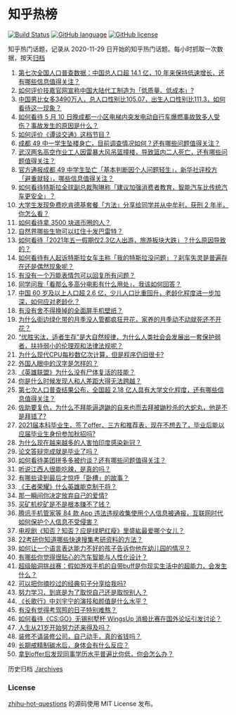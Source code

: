 # 知乎热榜
[![Build Status](https://github.com/ToWeLong/zhihu-hot-questions/workflows/CI/badge.svg)](https://github.com/ToWeLong/zhihu-hot-questions/actions)
[![GitHub language](https://img.shields.io/badge/language-golang-orange.svg)](https://golang.org/)
[![GitHub license](https://img.shields.io/github/license/ToWeLong/zhihu-hot-questions)](https://github.com/ToWeLong/zhihu-hot-questions/blob/main/LICENSE)

知乎热门话题，记录从 2020-11-29 日开始的知乎热门话题。每小时抓取一次数据，按天[归档](./archives)

<!-- BEGIN -->

1. [第七次全国人口普查数据：中国总人口超 14.1 亿，10 年来保持低速增长，还有哪些信息值得关注？](https://www.zhihu.com/question/458811096)
1. [如何评价技嘉官网宣称中国大陆代工制造为「低质量、低成本」?](https://www.zhihu.com/question/458796364)
1. [中国男比女多3490万人，总人口性别比105.07，出生人口性别比111.3，如何看待这一现象？](https://www.zhihu.com/question/458812209)
1. [如何看待 5 月 10 日晚成都一小区电梯内突发电动自行车爆燃事故致多人受伤？事故发生的原因是什么？](https://www.zhihu.com/question/458774852)
1. [如何评价《谭谈交通》这档节目？](https://www.zhihu.com/question/41467514)
1. [成都 49 中一学生坠楼身亡，目前调查情况如何？还有哪些问题值得关注？](https://www.zhihu.com/question/458690995)
1. [武汉两名高空作业工人因雷暴大风吊篮撞楼，导致篮内二人死亡，还有哪些问题值得关注？](https://www.zhihu.com/question/458802058)
1. [官方通报成都 49 中学生坠亡「基本判断因个人问题轻生」，新华社评校方「避重就轻」，哪些信息值得关注？](https://www.zhihu.com/question/458795206)
1. [如何看待特斯拉全球副总裁陶琳称「建议加强消费者教育，智能汽车比传统汽车更安全」？](https://www.zhihu.com/question/458706368)
1. [大学生发现免费吃肯德基套餐「方法」分享给同学并从中牟利，获刑 2 年半，你怎么看？](https://www.zhihu.com/question/458862544)
1. [如何看待拿 3500 块进币圈的人？](https://www.zhihu.com/question/458207096)
1. [自然界哪些生物可以扛住十发巴雷特？](https://www.zhihu.com/question/458544903)
1. [如何看待「2021年五一假期仅2.3亿人出游，旅游板块大跌」？什么原因导致的？](https://www.zhihu.com/question/458156454)
1. [如何看待有人起诉特斯拉女车主称「我的特斯拉没问题」？刹车失灵是普遍存在还是偶然现象呢？](https://www.zhihu.com/question/458816200)
1. [有没有一个万能表情包可以回复所有问题？](https://www.zhihu.com/question/341311495)
1. [同学问我「看那么多高分电影有什么用处」，我该如何回答？](https://www.zhihu.com/question/445536824)
1. [中国 60 岁及以上人口超 2.6 亿，少儿人口比重回升，老龄化程度进一步加深，如何应对老龄化？](https://www.zhihu.com/question/458814159)
1. [有没有舍不得换掉的全面屏手机壁纸？](https://www.zhihu.com/question/420662927)
1. [为什么街边绿化带的月季没人管都疯狂开花，家养的月季动不动就死还不开花？](https://www.zhihu.com/question/458723730)
1. [“优胜劣汰，适者生存”是大自然规律，为什么人类社会会发展出一套保护弱者，扶持弱小的伦理观和法律法规呢？](https://www.zhihu.com/question/458755052)
1. [为什么现代CPU每秒数亿次计算，但是程序仍旧很卡?](https://www.zhihu.com/question/458730114)
1. [外国人眼中的汉字是怎样的？](https://www.zhihu.com/question/35963650)
1. [《英雄联盟》为什么没有尸体复活的技能？](https://www.zhihu.com/question/456810195)
1. [你是什么时候发现人和人差距大得无法跨越？](https://www.zhihu.com/question/28087919)
1. [第七次人口普查结果公布，全国超 2.18 亿人具有大学文化程度，还有哪些信息值得关注？](https://www.zhihu.com/question/458813993)
1. [佐助要复仇，为什么不拜能逼退鼬的自来也而去拜被鼬秒杀的大蛇丸，他是不是拜错了?](https://www.zhihu.com/question/447367718)
1. [2021届本科毕业生，签了offer、三方和推荐表，现在不想去了，毕业后能以应届毕业生身份参加秋招吗?](https://www.zhihu.com/question/457035243)
1. [为什么现在越来越多的人害怕印度感染新冠？](https://www.zhihu.com/question/384288033)
1. [论文答辩完成就是毕业了吗？](https://www.zhihu.com/question/393869090)
1. [如何看待美团拼多多被约谈？还有哪些问题值得关注？](https://www.zhihu.com/question/458736672)
1. [听说江西人很能吃辣，是真的吗？](https://www.zhihu.com/question/406439662)
1. [有哪些读到最后才惊呼「卧槽」的故事？](https://www.zhihu.com/question/447381833)
1. [《王者荣耀》什么英雄能克制干将？](https://www.zhihu.com/question/458540704)
1. [那一瞬间你决定放弃自己的爱情?](https://www.zhihu.com/question/455079498)
1. [买矿机挖矿是不是根本赚不了钱？](https://www.zhihu.com/question/457183375)
1. [腾讯手机管家等 84 款 App 违法违规收集使用个人信息被通报，互联网时代如何保护个人信息不受侵害？](https://www.zhihu.com/question/458663052)
1. [电视剧《知否？知否？应是绿肥红瘦》里盛紘最爱哪个女儿？](https://www.zhihu.com/question/457046905)
1. [22考研你知道哪些快速搜集考研资料的方法？](https://www.zhihu.com/question/458675816)
1. [如何让一个语言表达能力不好的孩子告诉你他在幼儿园的情况？](https://www.zhihu.com/question/404051704)
1. [有哪些你觉得很贴心的汽车智能与人性化设计？](https://www.zhihu.com/question/458380563)
1. [超级脑洞挑战赛：假如游戏手机的自带buff是你现实生活中的超能力，会发生什么？](https://www.zhihu.com/question/458732458)
1. [可以把你摘抄过的经典句子分享给我吗?](https://www.zhihu.com/question/455305675)
1. [努力学习，到底是为了取悦自己还是取悦别人？](https://www.zhihu.com/question/457852852)
1. [《长歌行》中刘宇宁的演技和颜值是什么水平？](https://www.zhihu.com/question/455159690)
1. [有没有觉得考驾照的日子特别难熬？](https://www.zhihu.com/question/305986066)
1. [如何看待《CS:GO》无锡别墅杯 WingsUp 消极比赛在国外论坛引发讨论？](https://www.zhihu.com/question/458183123)
1. [人生从21岁开始努力还来得及吗？](https://www.zhihu.com/question/404893881)
1. [装修不请装修公司，自己动手，真的省钱吗？](https://www.zhihu.com/question/448461605)
1. [长期戒精制碳水后，身体会有什么反应？](https://www.zhihu.com/question/368157736)
1. [拿到offer后发现同事学历水平普遍比你低，你会怎么办？](https://www.zhihu.com/question/453425750)

<!-- END -->

历史归档 [./archives](./archives)


### License
[zhihu-hot-questions](https://github.com/towelong/zhihu-hot-questions) 的源码使用 MIT License 发布。